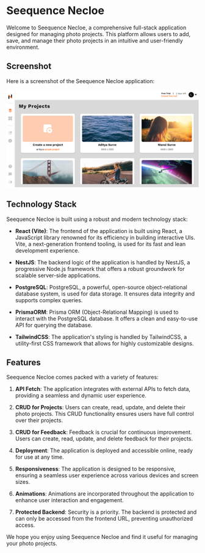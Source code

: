 # Seequence Necloe

Welcome to Seequence Necloe, a comprehensive full-stack application designed for managing photo projects. This platform allows users to add, save, and manage their photo projects in an intuitive and user-friendly environment.

## Screenshot

Here is a screenshot of the Seequence Necloe application:

![Seequence Necloe Screenshot](./Screenshot.png)

## Technology Stack

Seequence Necloe is built using a robust and modern technology stack:

- **React (Vite)**: The frontend of the application is built using React, a JavaScript library renowned for its efficiency in building interactive UIs. Vite, a next-generation frontend tooling, is used for its fast and lean development experience.

- **NestJS**: The backend logic of the application is handled by NestJS, a progressive Node.js framework that offers a robust groundwork for scalable server-side applications.

- **PostgreSQL**: PostgreSQL, a powerful, open-source object-relational database system, is used for data storage. It ensures data integrity and supports complex queries.

- **PrismaORM**: Prisma ORM (Object-Relational Mapping) is used to interact with the PostgreSQL database. It offers a clean and easy-to-use API for querying the database.

- **TailwindCSS**: The application's styling is handled by TailwindCSS, a utility-first CSS framework that allows for highly customizable designs.

## Features

Seequence Necloe comes packed with a variety of features:

1. **API Fetch**: The application integrates with external APIs to fetch data, providing a seamless and dynamic user experience.

2. **CRUD for Projects**: Users can create, read, update, and delete their photo projects. This CRUD functionality ensures users have full control over their projects.

3. **CRUD for Feedback**: Feedback is crucial for continuous improvement. Users can create, read, update, and delete feedback for their projects.

4. **Deployment**: The application is deployed and accessible online, ready for use at any time.

5. **Responsiveness**: The application is designed to be responsive, ensuring a seamless user experience across various devices and screen sizes.

6. **Animations**: Animations are incorporated throughout the application to enhance user interaction and engagement.

7. **Protected Backend**: Security is a priority. The backend is protected and can only be accessed from the frontend URL, preventing unauthorized access.

We hope you enjoy using Seequence Necloe and find it useful for managing your photo projects.
